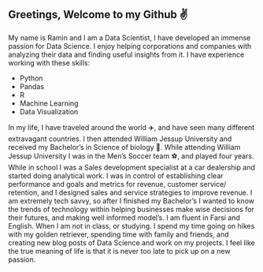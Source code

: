 ## Greetings, Welcome to my Github ✌️
My name is Ramin and I am a Data Scientist, I have developed an immense passion for Data Science. I enjoy helping corporations and companies with analyzing their data and finding useful insights from it. 
I have experience working with these skills:
* Python
* Pandas
* R
* Machine Learning
* Data Visualization

In my life, I have traveled around the world ✈️, and have seen many different extravagant countries. I then attended William Jessup University and received my Bachelor’s in Science of biology 🧬. While attending William Jessup University I was in the Men’s Soccer team ⚽, and played four years. While in school I was a Sales development specialist at a car dealership and started doing analytical work. I was in control of  establishing clear performance and goals and metrics for revenue, customer service/ retention, and I designed sales and service strategies to improve revenue. I am extremely tech savvy, so after I finished my Bachelor’s I wanted to know the trends of technology within helping businesses make wise decisions for their futures, and making well informed model’s. 
I am fluent in Farsi and English. When I am not in class, or studying. I spend my time going on hikes with my golden retriever, spending time with family and friends, and creating new blog posts of Data Science and work on my projects. I feel like the true meaning of life is that it is never too late to pick up on a new passion. 
